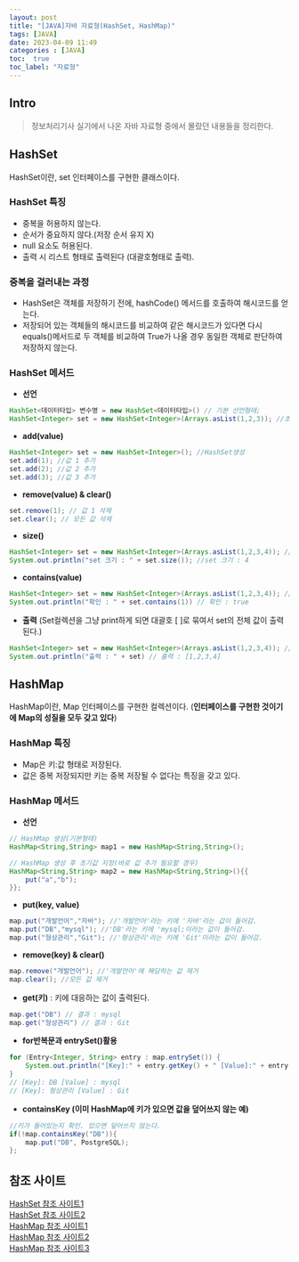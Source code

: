 ```yaml
---
layout: post
title: "[JAVA]자바 자료형(HashSet, HashMap)"
tags: [JAVA]
date: 2023-04-09 11:49
categories : [JAVA]
toc:  true
toc_label: "자료형"
---
```


## Intro
> 정보처리기사 실기에서 나온 자바 자료형 중에서 몰랐던 내용들을 정리한다.

## HashSet
HashSet이란, set 인터페이스를 구현한 클래스이다.

### HashSet 특징<br>
- 중복을 허용하지 않는다.
- 순서가 중요하지 않다.(저장 순서 유지 X)
- null 요소도 허용된다.
- 출력 시 리스트 형태로 출력된다 (대괄호형태로 출력).

### 중복을 걸러내는 과정
- HashSet은 객체를 저장하기 전에, hashCode() 메서드를 호출하여 해시코드를 얻는다.
- 저장되어 있는 객체들의 해시코드를 비교하여 같은 해시코드가 있다면 다시 equals()메서드로 두 객체를 비교하여 True가 나올 경우 동일한 객체로 판단하여 저장하지 않는다.

### HashSet 메서드
- **선언**
```java
HashSet<데이터타입> 변수명 = new HashSet<데이터타입>() // 기본 선언형태;
HashSet<Integer> set = new HashSet<Integer>(Arrays.asList(1,2,3)); //초기값 지정형태
```
- **add(value)**
```java
HashSet<Integer> set = new HashSet<Integer>(); //HashSet생성
set.add(1); //값 1 추가
set.add(2); //값 2 추가
set.add(3); //값 3 추가
```
- **remove(value) & clear()**
```java
set.remove(1); // 값 1 삭제
set.clear(); // 모든 값 삭제
```
- **size()**
```java
HashSet<Integer> set = new HashSet<Integer>(Arrays.asList(1,2,3,4)); //HashSet 생성
System.out.println("set 크기 : " + set.size()); //set 크기 : 4
```
- **contains(value)**
```java
HashSet<Integer> set = new HashSet<Integer>(Arrays.asList(1,2,3,4)); //HashSet 생성
System.out.println("확인 : " + set.contains(1)) // 확인 : true
```
- **출력** (Set컬렉션을 그냥 print하게 되면 대괄호 [ ]로 묶여서 set의 전체 값이 출력된다.)
```java
HashSet<Integer> set = new HashSet<Integer>(Arrays.asList(1,2,3,4)); //HashSet 생성
System.out.println("출력 : " + set) // 출력 : [1,2,3,4]
```



## HashMap
HashMap이란, Map 인터페이스를 구현한 컬렉션이다. (**인터페이스를 구현한 것이기에 Map의 성질을 모두 갖고 있다**)

### HashMap 특징 
- Map은 키:값 형태로 저장된다.
- 값은 중복 저장되지만 키는 중복 저장될 수 없다는 특징을 갖고 있다.

### HashMap 메서드
- **선언**

```java
// HashMap 생성(기본형태)
HashMap<String,String> map1 = new HashMap<String,String>(); 

// HashMap 생성 후 초기값 지정(바로 값 추가 필요할 경우)
HashMap<String,String> map2 = new HashMap<String,String>(){{ 
    put("a","b");
}};
```

- **put(key, value)**
```java
map.put("개발언어","자바"); //'개발언어'라는 키에 '자바'라는 값이 들어감.
map.put("DB","mysql"); //'DB'라는 키에 'mysql;이라는 값이 들어감.
map.put("형상관리","Git"); //'형상관리'라는 키에 'Git'이라는 값이 들어감.
```

- **remove(key) & clear()**
```java
map.remove("개발언어"); //'개발언어'에 해당하는 값 제거
map.clear(); //모든 값 제거
```

- **get(키)** : 키에 대응하는 값이 출력된다.  
```java
map.get("DB") // 결과 : mysql
map.get("형상관리") // 결과 : Git
```

- **for반복문과 entrySet()활용**
```java
for (Entry<Integer, String> entry : map.entrySet()) {
    System.out.println("[Key]:" + entry.getKey() + " [Value]:" + entry.getValue());
}
// [Key]: DB [Value] : mysql
// [Key]: 형상관리 [Value] : Git
```

- **containsKey (이미 HashMap에 키가 있으면 값을 덮어쓰지 않는 예)**
```java
//키가 들어있는지 확인. 있으면 덮어쓰지 않는다.
if(!map.containsKey("DB")){
    map.put("DB", PostgreSQL); 
};
```


## 참조 사이트
[HashSet 참조 사이트1](https://crazykim2.tistory.com/474)<br>
[HashSet 참조 사이트2](https://coding-factory.tistory.com/554)<br>
[HashMap 참조 사이트1](https://coding-factory.tistory.com/556)<br>
[HashMap 참조 사이트2](https://crazykim2.tistory.com/587)<br>
[HashMap 참조 사이트3](https://reakwon.tistory.com/151)<br>


